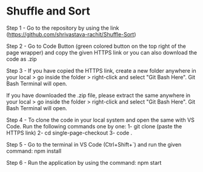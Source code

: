 # Shuffle and Sort

Step 1 - Go to the repository by using the link (https://github.com/shrivastava-rachit/Shuffle-Sort)

Step 2 - Go to Code Button (green colored button on the top right of the page wrapper) and copy the given HTTPS link or you can also download the code as .zip

Step 3 - If you have copied the HTTPS link, create a new folder anywhere in your local > go inside the folder > right-click and select "Git Bash Here". Git Bash Terminal will open.

If you have downloaded the .zip file, please extract the same anywhere in your local > go inside the folder > right-click and select "Git Bash Here". Git Bash Terminal will open.

Step 4 - To clone the code in your local system and open the same with VS Code. Run the following commands one by one: 1- git clone (paste the HTTPS link)
2- cd single-page-checkout 3- code .

Step 5 - Go to the terminal in VS Code (Ctrl+Shift+`) and run the given command: npm install

Step 6 - Run the application by using the command: npm start
